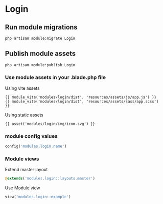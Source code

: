 # Login



## Run module migrations

```sh
php artisan module:migrate Login
```



## Publish module assets

```sh
php artisan module:publish Login
```




### Use module assets in your .blade.php file

Using vite assets
```blade
{{ module_vite('modules/login/dist', 'resources/assets/js/app.js') }}
{{ module_vite('modules/login/dist', 'resources/assets/sass/app.scss') }}
```


Using static assets
```blade
{{ asset('modules/login/img/icon.svg') }}
 ```

### module config values
```php
config('modules.login.name')
```



### Module views

Extend master layout

```php
@extends('modules.login::layouts.master')
```

Use Module view

```php
view('modules.login::example')
```
